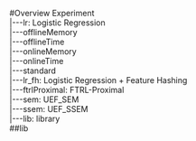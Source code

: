 #Overview
Experiment  
|---lr: Logistic Regression  
    |---offlineMemory  
    |---offlineTime  
    |---onlineMemory  
    |---onlineTime  
    |---standard  
|---lr_fh: Logistic Regression + Feature Hashing  
|---ftrlProximal: FTRL-Proximal  
|---sem: UEF_SEM  
|---ssem: UEF_SSEM  
|---lib: library  
##lib
